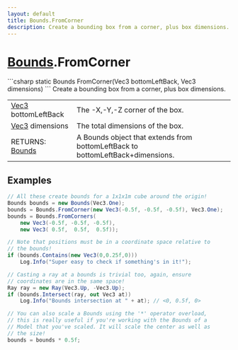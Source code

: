 ```yaml
---
layout: default
title: Bounds.FromCorner
description: Create a bounding box from a corner, plus box dimensions.
---
```

# [Bounds]({{site.url}}/Pages/Reference/Bounds.html).FromCorner

<div class='signature' markdown='1'>
```csharp
static Bounds FromCorner(Vec3 bottomLeftBack, Vec3 dimensions)
```
Create a bounding box from a corner, plus box dimensions.
</div>

|  |  |
|--|--|
|[Vec3]({{site.url}}/Pages/Reference/Vec3.html) bottomLeftBack|The -X,-Y,-Z corner of the box.|
|[Vec3]({{site.url}}/Pages/Reference/Vec3.html) dimensions|The total dimensions of the box.|
|RETURNS: [Bounds]({{site.url}}/Pages/Reference/Bounds.html)|A Bounds object that extends from bottomLeftBack to bottomLeftBack+dimensions.|





## Examples

```csharp
// All these create bounds for a 1x1x1m cube around the origin!
Bounds bounds = new Bounds(Vec3.One);
bounds = Bounds.FromCorner(new Vec3(-0.5f, -0.5f, -0.5f), Vec3.One);
bounds = Bounds.FromCorners(
	new Vec3(-0.5f, -0.5f, -0.5f),
	new Vec3( 0.5f,  0.5f,  0.5f));

// Note that positions must be in a coordinate space relative to 
// the bounds!
if (bounds.Contains(new Vec3(0,0.25f,0)))
	Log.Info("Super easy to check if something's in it!");

// Casting a ray at a bounds is trivial too, again, ensure 
// coordinates are in the same space!
Ray ray = new Ray(Vec3.Up, -Vec3.Up);
if (bounds.Intersect(ray, out Vec3 at))
	Log.Info("Bounds intersection at " + at); // <0, 0.5f, 0>

// You can also scale a Bounds using the '*' operator overload, 
// this is really useful if you're working with the Bounds of a
// Model that you've scaled. It will scale the center as well as
// the size!
bounds = bounds * 0.5f;
```

